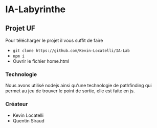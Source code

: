 # IA-Labyrinthe

## Projet UF

Pour télécharger le projet il vous suffit de faire
- `git clone https://github.com/Kevin-Locatelli/IA-Lab`
- `npm i`
- Ouvrir le fichier home.html
### Technologie

Nous avons utilisé nodejs ainsi qu'une technologie de pathfinding qui permet au jeu de trouver le point de sortie, elle est faite en js.

### Créateur
- Kevin Locatelli
- Quentin Siraud
